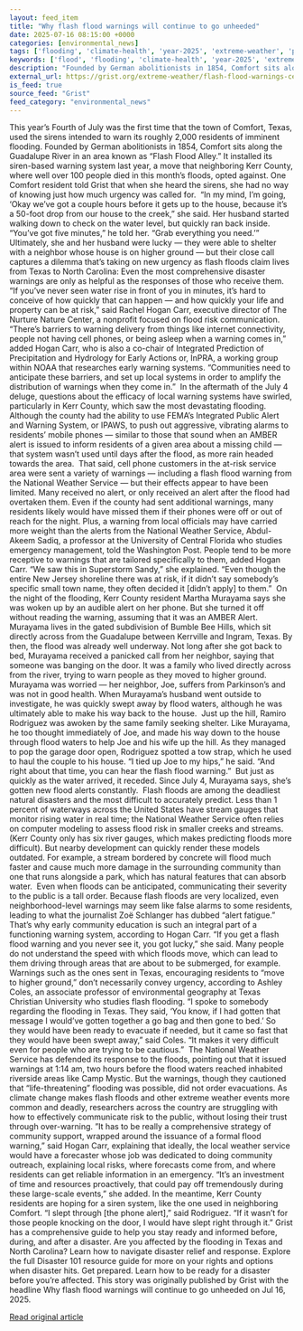 ```yaml
---
layout: feed_item
title: "Why flash flood warnings will continue to go unheeded"
date: 2025-07-16 08:15:00 +0000
categories: [environmental_news]
tags: ['flooding', 'climate-health', 'year-2025', 'extreme-weather', 'public-health', 'urgent']
keywords: ['flood', 'flooding', 'climate-health', 'year-2025', 'extreme-weather', 'flash', 'public-health', 'warnings']
description: "Founded by German abolitionists in 1854, Comfort sits along the Guadalupe River in an area known as “Flash Flood Alley"
external_url: https://grist.org/extreme-weather/flash-flood-warnings-cell-phones-texas/
is_feed: true
source_feed: "Grist"
feed_category: "environmental_news"
---
```


This year’s Fourth of July was the first time that the town of Comfort, Texas, used the sirens intended to warn its roughly 2,000 residents of imminent flooding. Founded by German abolitionists in 1854, Comfort sits along the Guadalupe River in an area known as “Flash Flood Alley.” It installed its siren-based warning system last year, a move that neighboring Kerr County, where well over 100 people died in this month’s floods, opted against. One Comfort resident told Grist that when she heard the sirens, she had no way of knowing just how much urgency was called for.&nbsp; “In my mind, I’m going, ‘Okay we’ve got a couple hours before it gets up to the house, because it’s a 50-foot drop from our house to the creek,” she said. Her husband started walking down to check on the water level, but quickly ran back inside. “You’ve got five minutes,” he told her. “Grab everything you need.’”&nbsp; Ultimately, she and her husband were lucky — they were able to shelter with a neighbor whose house is on higher ground — but their close call captures a dilemma that’s taking on new urgency as flash floods claim lives from Texas to North Carolina: Even the most comprehensive disaster warnings are only as helpful as the responses of those who receive them.&nbsp; “If you’ve never seen water rise in front of you in minutes, it’s hard to conceive of how quickly that can happen — and how quickly your life and property can be at risk,” said Rachel Hogan Carr, executive director of The Nurture Nature Center, a nonprofit focused on flood risk communication. “There&#8217;s barriers to warning delivery from things like internet connectivity, people not having cell phones, or being asleep when a warning comes in,” added Hogan Carr, who is also a co-chair of Integrated Prediction of Precipitation and Hydrology for Early Actions or, InPRA, a working group within NOAA that researches early warning systems. “Communities need to anticipate these barriers, and set up local systems in order to amplify the distribution of warnings when they come in.”&nbsp; In the aftermath of the July 4 deluge, questions about the efficacy of local warning systems have swirled, particularly in Kerr County, which saw the most devastating flooding. Although the county had the ability to use FEMA’s Integrated Public Alert and Warning System, or IPAWS, to push out aggressive, vibrating alarms to residents’ mobile phones — similar to those that sound when an AMBER alert is issued to inform residents of a given area about a missing child — that system wasn’t used until days after the flood, as more rain headed towards the area.&nbsp; That said, cell phone customers in the at-risk service area were sent a variety of warnings — including a flash flood warning from the National Weather Service — but their effects appear to have been limited. Many received no alert, or only received an alert after the flood had overtaken them. Even if the county had sent additional warnings, many residents likely would have missed them if their phones were off or out of reach for the night. Plus, a warning from local officials may have carried more weight than the alerts from the National Weather Service, Abdul-Akeem Sadiq, a professor at the University of Central Florida who studies emergency management, told the Washington Post. People tend to be more receptive to warnings that are tailored specifically to them, added Hogan Carr. “We saw this in Superstorm Sandy,” she explained. “Even though the entire New Jersey shoreline there was at risk, if it didn’t say somebody’s specific small town name, they often decided it [didn’t apply] to them.”&nbsp; On the night of the flooding, Kerr County resident Martha Murayama says she was woken up by an audible alert on her phone. But she turned it off without reading the warning, assuming that it was an AMBER Alert. Murayama lives in the gated subdivision of Bumble Bee Hills, which sit directly across from the Guadalupe between Kerrville and Ingram, Texas. By then, the flood was already well underway. Not long after she got back to bed, Murayama received a panicked call from her neighbor, saying that someone was banging on the door. It was a family who lived directly across from the river, trying to warn people as they moved to higher ground. Murayama was worried — her neighbor, Joe, suffers from Parkinson’s and was not in good health. When Murayama’s husband went outside to investigate, he was quickly swept away by flood waters, although he was ultimately able to make his way back to the house.&nbsp; Just up the hill, Ramiro Rodriguez was awoken by the same family seeking shelter. Like Murayama, he too thought immediately of Joe, and made his way down to the house through flood waters to help Joe and his wife up the hill. As they managed to pop the garage door open, Rodriguez spotted a tow strap, which he used to haul the couple to his house. “I tied up Joe to my hips,” he said. “And right about that time, you can hear the flash flood warning.”&nbsp; But just as quickly as the water arrived, it receded. Since July 4, Murayama says, she’s gotten new flood alerts constantly.&nbsp; Flash floods are among the deadliest natural disasters and the most difficult to accurately predict. Less than 1 percent of waterways across the United States have stream gauges that monitor rising water in real time; the National Weather Service often relies on computer modeling to assess flood risk in smaller creeks and streams. (Kerr County only has six river gauges, which makes predicting floods more difficult). But nearby development can quickly render these models outdated. For example, a stream bordered by concrete will flood much faster and cause much more damage in the surrounding community than one that runs alongside a park, which has natural features that can absorb water.&nbsp; Even when floods can be anticipated, communicating their severity to the public is a tall order. Because flash floods are very localized, even neighborhood-level warnings may seem like false alarms to some residents, leading to what the journalist Zoë Schlanger has dubbed “alert fatigue.” That’s why early community education is such an integral part of a functioning warning system, according to Hogan Carr. “If you get a flash flood warning and you never see it, you got lucky,” she said. Many people do not understand the speed with which floods move, which can lead to them driving through areas that are about to be submerged, for example. Warnings such as the ones sent in Texas, encouraging residents to “move to higher ground,” don’t necessarily convey urgency, according to Ashley Coles, an associate professor of environmental geography at Texas Christian University who studies flash flooding. “I spoke to somebody regarding the flooding in Texas. They said, ‘You know, if I had gotten that message I would’ve gotten together a go bag and then gone to bed.’ So they would have been ready to evacuate if needed, but it came so fast that they would have been swept away,” said Coles. “It makes it very difficult even for people who are trying to be cautious.”&nbsp; The National Weather Service has defended its response to the floods, pointing out that it issued warnings at 1:14 am, two hours before the flood waters reached inhabited riverside areas like Camp Mystic. But the warnings, though they cautioned that “life-threatening” flooding was possible, did not order evacuations. As climate change makes flash floods and other extreme weather events more common and deadly, researchers across the country are struggling with how to effectively communicate risk to the public, without losing their trust through over-warning. ”It has to be really a comprehensive strategy of community support, wrapped around the issuance of a formal flood warning,” said Hogan Carr, explaining that ideally, the local weather service would have a forecaster whose job was dedicated to doing community outreach, explaining local risks, where forecasts come from, and where residents can get reliable information in an emergency. “It’s an investment of time and resources proactively, that could pay off tremendously during these large-scale events,” she added. In the meantime, Kerr County residents are hoping for a siren system, like the one used in neighboring Comfort. “I slept through [the phone alert],” said Rodriguez. “If it wasn&#8217;t for those people knocking on the door, I would have slept right through it.” Grist has a comprehensive guide to help you stay ready and informed before, during, and after a disaster. Are you affected by the flooding in Texas and North Carolina? Learn how to navigate disaster relief and response. Explore the full Disaster 101 resource guide for more on your rights and options when disaster hits. Get prepared. Learn how to be ready for a disaster before you’re affected. This story was originally published by Grist with the headline Why flash flood warnings will continue to go unheeded on Jul 16, 2025.

[Read original article](https://grist.org/extreme-weather/flash-flood-warnings-cell-phones-texas/)
